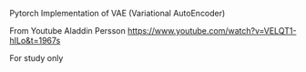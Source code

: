 Pytorch Implementation of VAE (Variational AutoEncoder)

From Youtube Aladdin Persson https://www.youtube.com/watch?v=VELQT1-hILo&t=1967s

For study only
